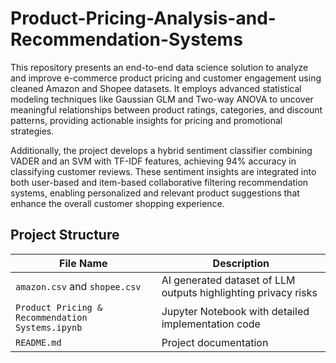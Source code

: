 # Product-Pricing-Analysis-and-Recommendation-Systems

This repository presents an end-to-end data science solution to analyze and improve e-commerce product pricing and customer engagement using cleaned Amazon and Shopee datasets. It employs advanced statistical modeling techniques like Gaussian GLM and Two-way ANOVA to uncover meaningful relationships between product ratings, categories, and discount patterns, providing actionable insights for pricing and promotional strategies.

Additionally, the project develops a hybrid sentiment classifier combining VADER and an SVM with TF-IDF features, achieving 94% accuracy in classifying customer reviews. These sentiment insights are integrated into both user-based and item-based collaborative filtering recommendation systems, enabling personalized and relevant product suggestions that enhance the overall customer shopping experience.

## Project Structure
| File Name                    | Description                                               |
|-----------------------------|-----------------------------------------------------------|
| `amazon.csv` and `shopee.csv` | AI generated dataset of LLM outputs highlighting privacy risks |
| `Product Pricing & Recommendation Systems.ipynb` | Jupyter Notebook with detailed implementation code |
| `README.md`                 | Project documentation |
